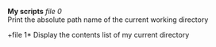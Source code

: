 **My scripts**
*file 0*  
Print the absolute path name of the current working directory

+file 1*
Display the contents list of my current directory
